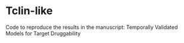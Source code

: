 # Tclin-like
Code to reproduce the results in the manuscript: Temporally Validated Models for Target Druggability 
